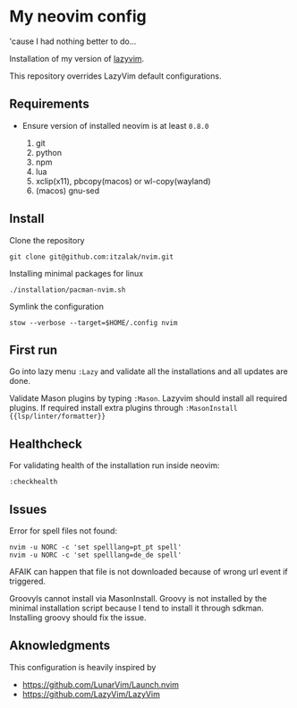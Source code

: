 # My neovim config

'cause I had nothing better to do...

Installation of my version of [lazyvim](https://www.lazyvim.org/).

This repository overrides LazyVim default configurations.

## Requirements

- Ensure version of installed neovim is at least `0.8.0`

    1. git
    2. python
    3. npm
    4. lua
    5. xclip(x11), pbcopy(macos) or  wl-copy(wayland)
    6. (macos) gnu-sed

## Install

Clone the repository

```shell
git clone git@github.com:itzalak/nvim.git
```

Installing minimal packages for linux

```shell
./installation/pacman-nvim.sh
```

Symlink the configuration

```shell
stow --verbose --target=$HOME/.config nvim
```

## First run

Go into lazy menu `:Lazy` and validate all the installations and all updates are done.

Validate Mason plugins by typing `:Mason`. Lazyvim should install all required plugins.
If required install extra plugins through `:MasonInstall {{lsp/linter/formatter}}`

## Healthcheck

For validating health of the installation run inside neovim:

```shell
:checkhealth
```

## Issues

Error for spell files not found:

```shell
nvim -u NORC -c 'set spelllang=pt_pt spell'
nvim -u NORC -c 'set spelllang=de_de spell'
```

AFAIK can happen that file is not downloaded because of wrong url event if triggered.

Groovyls cannot install via MasonInstall. Groovy is not installed by the minimal installation script because I tend to install it through sdkman.
Installing groovy should fix the issue.

## Aknowledgments

This configuration is heavily inspired by

- <https://github.com/LunarVim/Launch.nvim>
- <https://github.com/LazyVim/LazyVim>
